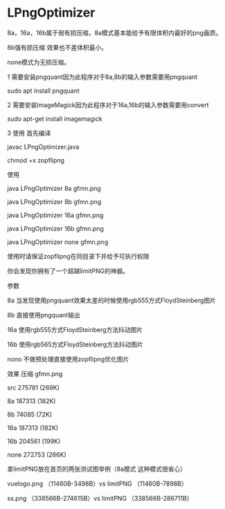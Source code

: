 # LPngOptimizer

8a，16a，16b属于弱有损压缩，8a模式基本能给予有限体积内最好的png画质。

8b强有损压缩 效果也不差体积最小。

none模式为无损压缩。

1 需要安装pngquant因为此程序对于8a,8b的输入参数需要用pngquant

sudo apt install pngquant

2 需要安装ImageMagick因为此程序对于16a,16b的输入参数需要用convert

sudo apt-get install imagemagick

3 使用 首先编译

javac LPngOptimizer.java

chmod +x zopflipng

使用

java LPngOptimizer 8a gfmn.png

java LPngOptimizer 8b gfmn.png

java LPngOptimizer 16a gfmn.png

java LPngOptimizer 16b gfmn.png

java LPngOptimizer none gfmn.png

使用时请保证zopflipng在同目录下并给予可执行权限

你会发现你拥有了一个超越limitPNG的神器。

参数

8a 当发现使用pngquant效果太差的时候使用rgb555方式FloydSteinberg图片

8b 直接使用pngquant输出

16a 使用rgb555方式FloydSteinberg方法抖动图片

16b 使用rgb565方式FloydSteinberg方法抖动图片

nono 不做预处理直接使用zopflipng优化图片

效果 压缩 gfmn.png

src 275781 (269K)

8a 187313 (182K)

8b 74085 (72K)

16a 187313 (182K)

16b 204561 (199K)

none 272753 (266K)

拿limitPNG放在首页的两张测试图举例（8a模式 这种模式很省心）

vuelogo.png （11460B-3498B）vs limitPNG （11460B-7898B）

ss.png （338566B-274615B）vs limitPNG （338566B-286711B）

